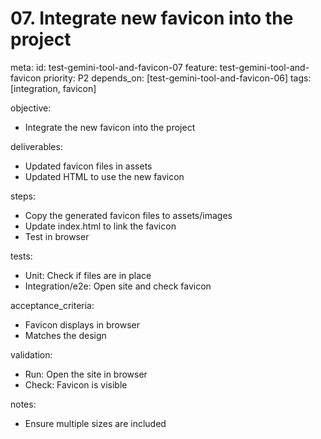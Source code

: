# 07. Integrate new favicon into the project

meta:
id: test-gemini-tool-and-favicon-07
feature: test-gemini-tool-and-favicon
priority: P2
depends_on: [test-gemini-tool-and-favicon-06]
tags: [integration, favicon]

objective:

- Integrate the new favicon into the project

deliverables:

- Updated favicon files in assets
- Updated HTML to use the new favicon

steps:

- Copy the generated favicon files to assets/images
- Update index.html to link the favicon
- Test in browser

tests:

- Unit: Check if files are in place
- Integration/e2e: Open site and check favicon

acceptance_criteria:

- Favicon displays in browser
- Matches the design

validation:

- Run: Open the site in browser
- Check: Favicon is visible

notes:

- Ensure multiple sizes are included

